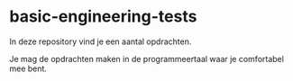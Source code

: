 # basic-engineering-tests

In deze repository vind je een aantal opdrachten.

Je mag de opdrachten maken in de programmeertaal waar je comfortabel mee bent.

